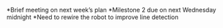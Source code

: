 *Brief meeting on next week’s plan
  *Milestone 2 due on next Wednesday midnight
  *Need to rewire the robot to improve line detection
